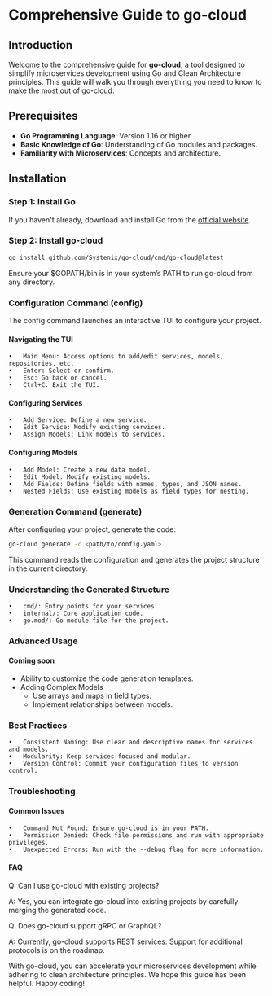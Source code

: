# Comprehensive Guide to go-cloud

## Introduction

Welcome to the comprehensive guide for **go-cloud**, a tool designed to simplify microservices development using Go and Clean Architecture principles. This guide will walk you through everything you need to know to make the most out of go-cloud.

## Prerequisites
- **Go Programming Language**: Version 1.16 or higher.
- **Basic Knowledge of Go**: Understanding of Go modules and packages.
- **Familiarity with Microservices**: Concepts and architecture.

## Installation

### **Step 1: Install Go**

If you haven't already, download and install Go from the [official website](https://golang.org/dl/).

### **Step 2: Install go-cloud**

```bash
go install github.com/Systenix/go-cloud/cmd/go-cloud@latest
```
Ensure your $GOPATH/bin is in your system’s PATH to run go-cloud from any directory.


### Configuration Command (config)

The config command launches an interactive TUI to configure your project.
#### Navigating the TUI

	•	Main Menu: Access options to add/edit services, models, repositories, etc.
	•	Enter: Select or confirm.
	•	Esc: Go back or cancel.
	•	Ctrl+C: Exit the TUI.

#### Configuring Services

	•	Add Service: Define a new service.
	•	Edit Service: Modify existing services.
	•	Assign Models: Link models to services.

#### Configuring Models

	•	Add Model: Create a new data model.
	•	Edit Model: Modify existing models.
	•	Add Fields: Define fields with names, types, and JSON names.
	•	Nested Fields: Use existing models as field types for nesting.

### Generation Command (generate)

After configuring your project, generate the code:

```bash
go-cloud generate -c <path/to/config.yaml>
```

This command reads the configuration and generates the project structure in the current directory.

### Understanding the Generated Structure

	•	cmd/: Entry points for your services.
	•	internal/: Core application code.
	•	go.mod/: Go module file for the project.

### Advanced Usage

#### Coming soon

- Ability to customize the code generation templates.
- Adding Complex Models
	-	Use arrays and maps in field types.
	-	Implement relationships between models.

### Best Practices

	•	Consistent Naming: Use clear and descriptive names for services and models.
	•	Modularity: Keep services focused and modular.
	•	Version Control: Commit your configuration files to version control.

### Troubleshooting

#### Common Issues

	•	Command Not Found: Ensure go-cloud is in your PATH.
	•	Permission Denied: Check file permissions and run with appropriate privileges.
	•	Unexpected Errors: Run with the --debug flag for more information.

#### FAQ

Q: Can I use go-cloud with existing projects?

A: Yes, you can integrate go-cloud into existing projects by carefully merging the generated code.

Q: Does go-cloud support gRPC or GraphQL?

A: Currently, go-cloud supports REST services. Support for additional protocols is on the roadmap.


With go-cloud, you can accelerate your microservices development while adhering to clean architecture principles. We hope this guide has been helpful. Happy coding!